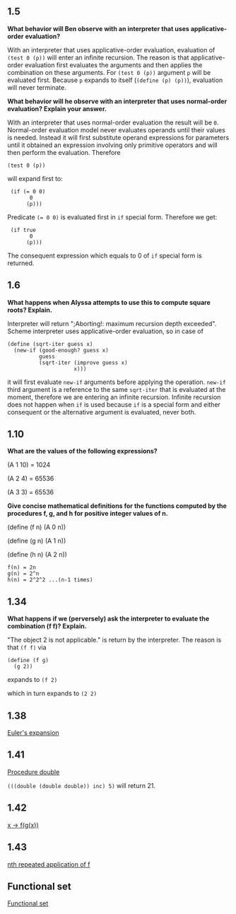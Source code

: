## 1.5

**What behavior will Ben observe with an interpreter that uses applicative-order evaluation?** 

With an interpreter that uses applicative-order evaluation, evaluation of `(test 0 (p))` will enter an infinite recursion.
The reason is that applicative-order evaluation first evaluates the arguments and then applies the combination on these arguments. 
For `(test 0 (p))` argument `p` will be evaluated first. Because `p` expands to itself (`(define (p) (p))`), evaluation will never terminate. 

**What behavior will he observe with an interpreter that uses normal-order evaluation? Explain your answer.**

With an interpreter that uses normal-order evaluation the result will be `0`. 
Normal-order evaluation model never evaluates operands until their values is needed.
Instead it will first substitute operand expressions for parameters until it obtained an expression involving only primitive operators
and will then perform the evaluation.
Therefore

`(test 0 (p))`

 will expand first to:
```
 (if (= 0 0)
       0
      (p)))
```

      
Predicate `(= 0 0)` is evaluated first in `if` special form. Therefore we get:
 ```
  (if true
        0
       (p)))
  ```
       
 The consequent expression which equals to 0 of `if` special form is returned.


## 1.6

**What happens when Alyssa attempts to use this to compute square roots? Explain.**

Interpreter will return ";Aborting!: maximum recursion depth exceeded".
Scheme interpreter uses applicative-order evaluation, so in case of

```
(define (sqrt-iter guess x)
  (new-if (good-enough? guess x)
          guess
          (sqrt-iter (improve guess x)
                     x)))
```
			 
it will first evaluate `new-if` arguments before applying the operation. `new-if` third argument is a reference to the same `sqrt-iter` that is evaluated at the moment, 
therefore we are entering an infinite recursion.
Infinite recursion does not happen when `if` is used because `if` is a special form and either consequent or the alternative argument is evaluated, never both.

## 1.10

**What are the values of the following expressions?**

(A 1 10) = 1024

(A 2 4) =  65536

(A 3 3) = 65536


**Give concise mathematical definitions for the functions computed by the procedures f, g, and h for positive integer values of n.**

(define (f n) (A 0 n))

(define (g n) (A 1 n))

(define (h n) (A 2 n))

```
f(n) = 2n
g(n) = 2^n
h(n) = 2^2^2 ...(n-1 times)
```

## 1.34

**What happens if we (perversely) ask the interpreter to evaluate the combination (f f)? Explain.**

"The object 2 is not applicable." is return by the interpreter.
The reason is that `(f f)` via

```
(define (f g)
  (g 2))
```

 expands to
 `(f 2)`
  
 which in turn expands to `(2 2)`

## 1.38
[Euler's expansion](euler-exp.scm)

## 1.41
[Procedure double](double.scm)

`(((double (double double)) inc) 5)` will return 21.

## 1.42 
[x -> f(g(x))](compose.scm)

## 1.43
[nth repeated application of f](repeated.scm)

## Functional set
[Functional set](FunctionalSet.hs)


